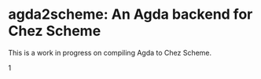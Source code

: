 agda2scheme: An Agda backend for Chez Scheme
============================================

This is a work in progress on compiling Agda to Chez Scheme.

1
